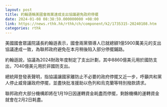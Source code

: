 ```yaml
---
layout: post
title: 約翰遜稱美國會兩黨達成支出協議避免政府停擺
date: 2024-01-08 08:38:59.000000000 +08:00
link: https://news.rthk.hk/rthk/ch/component/k2/1735315-20240108.htm
categories: rthk
---
```


美國國會眾議院議長約翰遜表示，國會兩黨領導人已就總額1億5900萬美元的支出協議達成一致，為聯邦政府避免在本月稍後陷入部分停擺鋪路。

約翰遜說，協議為2024財政年度制定了支出計劃，其中8860億美元用於國防支出，7040億美元用於非國防支出。

總統拜登發表聲明，指協議讓國家離防止不必要的政府停擺又近一步，呼籲共和黨人停止威脅讓政府停擺，並盡快批准援助以色列和烏克蘭等特別撥款請求。

聯邦政府大部分機構即將在1月19日因運轉資金耗盡而停擺，剩餘機構的運轉資金就會在2月2日耗盡。
